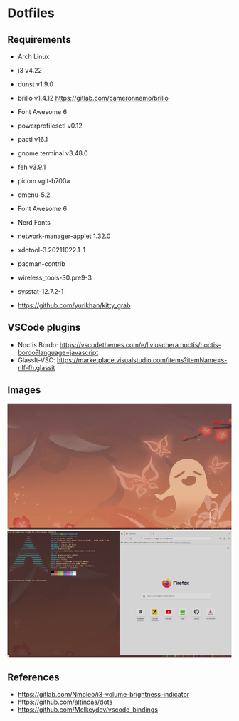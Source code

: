 # Dotfiles

## Requirements

- Arch Linux
- i3 v4.22
- dunst v1.9.0
- brillo v1.4.12 https://gitlab.com/cameronnemo/brillo
- Font Awesome 6
- powerprofilesctl v0.12
- pactl v16.1
- gnome terminal v3.48.0
- feh v3.9.1
- picom vgit-b700a
- dmenu-5.2
- Font Awesome 6
- Nerd Fonts
- network-manager-applet 1.32.0
- xdotool-3.20211022.1-1
- pacman-contrib
- wireless_tools-30.pre9-3
- sysstat-12.7.2-1

- https://github.com/yurikhan/kitty_grab

## VSCode plugins
- Noctis Bordo: https://vscodethemes.com/e/liviuschera.noctis/noctis-bordo?language=javascript
- GlassIt-VSC: https://marketplace.visualstudio.com/items?itemName=s-nlf-fh.glassit


## Images
![image](./images/1.png)
![image](./images/2.png)

## References

- https://gitlab.com/Nmoleo/i3-volume-brightness-indicator
- https://github.com/altindas/dots
- https://github.com/Melkeydev/vscode_bindings
